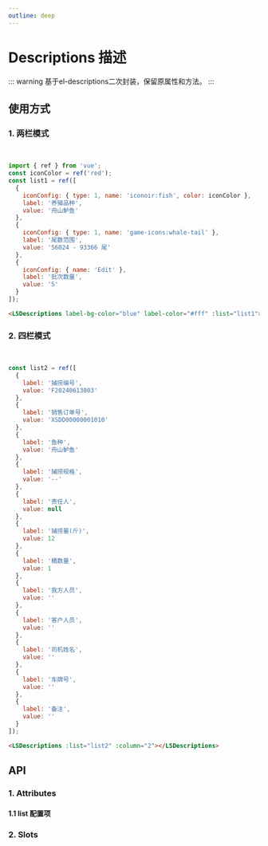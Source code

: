```yaml
---
outline: deep
---
```


# Descriptions 描述

::: warning 基于el-descriptions二次封装，保留原属性和方法。
:::

## 使用方式

### 1. 两栏模式

<br />
<LSDescriptions label-bg-color="blue" label-color="#fff" :list="list1"></LSDescriptions>

```js
import { ref } from 'vue';
const iconColor = ref('red');
const list1 = ref([
  {
    iconConfig: { type: 1, name: 'iconoir:fish', color: iconColor },
    label: '养殖品种',
    value: '舟山鲈鱼'
  },
  {
    iconConfig: { type: 1, name: 'game-icons:whale-tail' },
    label: '尾数范围',
    value: '56024 - 93366 尾'
  },
  {
    iconConfig: { name: 'Edit' },
    label: '批次数量',
    value: '5'
  }
]);
```

```html
<LSDescriptions label-bg-color="blue" label-color="#fff" :list="list1"></LSDescriptions>
```

### 2. 四栏模式

<br />
<LSDescriptions :list="list2" :column="2"></LSDescriptions>

```js
const list2 = ref([
  {
    label: '捕捞编号',
    value: 'F20240613003'
  },
  {
    label: '销售订单号',
    value: 'XSDD00000001010'
  },
  {
    label: '鱼种',
    value: '舟山鲈鱼'
  },
  {
    label: '捕捞规格',
    value: '--'
  },
  {
    label: '责任人',
    value: null
  },
  {
    label: '捕捞量(斤)',
    value: 12
  },
  {
    label: '桶数量',
    value: 1
  },
  {
    label: '我方人员',
    value: ''
  },
  {
    label: '客户人员',
    value: ''
  },
  {
    label: '司机姓名',
    value: ''
  },
  {
    label: '车牌号',
    value: ''
  },
  {
    label: '备注',
    value: ''
  }
]);
```

```html
<LSDescriptions :list="list2" :column="2"></LSDescriptions>
```

## API

### 1. Attributes

<ApiIntro :tableColumn="tableColumn" :tableData="tableData" />

#### 1.1 list 配置项

<ApiIntro :tableColumn="tableColumn" :tableData="tableData1" />

### 2. Slots

<ApiIntro :tableColumn="tableSlotColumn" :tableData="tableData2" />

<script setup>
import { tableColumn, tableSlotColumn } from '../constant';
import { ref } from 'vue';
const iconColor = ref('red');
const list1 = ref([
  {
    iconConfig: { type: 1, name: 'iconoir:fish', color: iconColor },
    label: '养殖品种',
    value: '舟山鲈鱼'
  },
  {
    iconConfig: { type: 1, name: 'game-icons:whale-tail'},
    label: '尾数范围',
    value: '56024 - 93366 尾'
  },
  {
    iconConfig: { name: 'Edit'},
    label: '批次数量',
    value: '5'
  }
]);

const list2 = ref([
  {
    label: '捕捞编号',
    value: 'F20240613003'
  },
  {
    label: '销售订单号',
    value: 'XSDD00000001010'
  },
  {
    label: '鱼种',
    value: '舟山鲈鱼'
  },
  {
    label: '捕捞规格',
    value: '--'
  },
  {
    label: '责任人',
    value: null
  },
  {
    label: '捕捞量(斤)',
    value: 12
  },
  {
    label: '桶数量',
    value: 1
  },
  {
    label: '我方人员',
    value: ''
  },
  {
    label: '客户人员',
    value: ''
  },
  {
    label: '司机姓名',
    value: ''
  },
  {
    label: '车牌号',
    value: ''
  },
  {
    label: '备注',
    value: ''
  }
]);

const tableData = ref([
  {
    name: 'labelColor',
    desc: 'label字体颜色',
    type: 'string',
    value: '-'
  },
  {
    name: 'labelBgColor',
    desc: 'label背景颜色',
    type: 'string',
    value: '#e2edff'
  },
  {
    name: 'list',
    desc: '数据列表',
    type: 'DescriptionsListType',
    value: '-'
  }
])

const tableData1 = ref([
  {
    name: 'type',
    desc: '数据类型，默认文本格式，支持 date：日期格式，select：单复选，slot：自定义例如table',
    type: 'string',
    value: '-'
  },
  {
    name: 'iconConfig',
    desc: '图标配置，具体配置参考LSIcon',
    type: 'IconConfigType',
    value: '{}'
  },
  {
    name: 'label',
    desc: '左侧label名称',
    type: 'string',
    value: '-'
  },
  {
    name: 'value',
    desc: '右侧内容值',
    type: 'string / number',
    value: '-'
  }
])

const tableData2 = ref([
  {
    name: '[slotName]',
    desc: 'type=slot, 可配置插槽',
  }
])
</script>

<style>
.ls-descriptions table {
  display: table;
}
.ls-descriptions table td {
  background-color: #fff;
}
</style>
